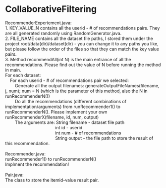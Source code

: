 CollaborativeFiltering
======================
RecommenderExperiement.java:
<br>1. KEY_VALUE_N contains all the userid - # of recommendations pairs. They are all generated randomly using RandomGenerator.java.
<br>2. FILE_NAME contains all the dataset file paths, I stored them under the project root/data(dir)/dataset(dir) - you can change it to any paths you like, but please follow the order of the files so that they can match the key value pairs.
<br>3. Method recommendAll(int N) is the main entrance of all the recommendations. Please find out the value of N before running the method in main.
<br>For each dataset:
<br>&nbsp;&nbsp;&nbsp;&nbsp;For each userid - # of recommendations pair we selected:
<br>&nbsp;&nbsp;&nbsp;&nbsp;&nbsp;&nbsp;&nbsp;&nbsp;Generate all the output filenames: generateOutputFileNames(filename, j, num); num = N (which is the parameter of this method, also the N in runRecommenderN())
<br>&nbsp;&nbsp;&nbsp;&nbsp;&nbsp;&nbsp;&nbsp;&nbsp;Do all the recommendations (different combinations of implementation/arguments) from runRecommender1() to runRecommenderN(). Please implement your own runRecommenderX(filename, id, num, output)
<br>&nbsp;&nbsp;&nbsp;&nbsp;&nbsp;&nbsp;&nbsp;&nbsp;The arguments are: String filename - dataset file path
<br>&nbsp;&nbsp;&nbsp;&nbsp;&nbsp;&nbsp;&nbsp;&nbsp;&nbsp;&nbsp;&nbsp;&nbsp;&nbsp;&nbsp;&nbsp;&nbsp;&nbsp;&nbsp;&nbsp;&nbsp;&nbsp;&nbsp;&nbsp;&nbsp;&nbsp;&nbsp;&nbsp;&nbsp;&nbsp;&nbsp;&nbsp;&nbsp;&nbsp;&nbsp;&nbsp;&nbsp;&nbsp;&nbsp;&nbsp;&nbsp;&nbsp;int id - userid
<br>&nbsp;&nbsp;&nbsp;&nbsp;&nbsp;&nbsp;&nbsp;&nbsp;&nbsp;&nbsp;&nbsp;&nbsp;&nbsp;&nbsp;&nbsp;&nbsp;&nbsp;&nbsp;&nbsp;&nbsp;&nbsp;&nbsp;&nbsp;&nbsp;&nbsp;&nbsp;&nbsp;&nbsp;&nbsp;&nbsp;&nbsp;&nbsp;&nbsp;&nbsp;&nbsp;&nbsp;&nbsp;&nbsp;&nbsp;&nbsp;&nbsp;int num - # of recommendations
<br>&nbsp;&nbsp;&nbsp;&nbsp;&nbsp;&nbsp;&nbsp;&nbsp;&nbsp;&nbsp;&nbsp;&nbsp;&nbsp;&nbsp;&nbsp;&nbsp;&nbsp;&nbsp;&nbsp;&nbsp;&nbsp;&nbsp;&nbsp;&nbsp;&nbsp;&nbsp;&nbsp;&nbsp;&nbsp;&nbsp;&nbsp;&nbsp;&nbsp;&nbsp;&nbsp;&nbsp;&nbsp;&nbsp;&nbsp;&nbsp;&nbsp;String output - the file path to store the result of this recommendation.
<br>
<br>Recommender.java:
<br>runRecommender1() to runRecommenderN()
<br>Implment the recommendation!
<br>
<br>Pair.java:
<br>The class to store the itemid-value result pair.
